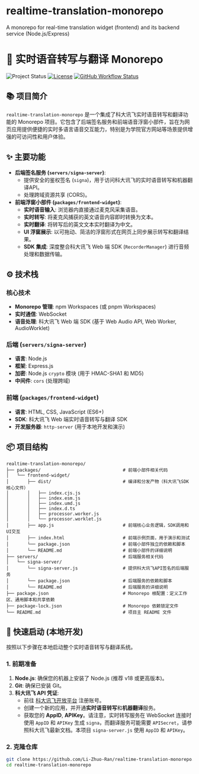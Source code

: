 # realtime-translation-monorepo
A monorepo for real-time translation widget (frontend) and its backend service (Node.js/Express)
# 🚀 实时语音转写与翻译 Monorepo

![Project Status](https://img.shields.io/badge/status-active-brightgreen.svg)
[![License](https://img.shields.io/badge/license-MIT-blue.svg)](LICENSE)
[![GitHub Workflow Status](https://img.shields.io/github/actions/workflow/status/Li-Zhuo-Ran/realtime-translation-monorepo/main.yml?branch=main)](https://github.com/Li-Zhuo-Ran/realtime-translation-monorepo/actions)
<!-- 如果你未来有CI/CD或部署状态，可以在这里添加徽章 -->

## 📚 项目简介

`realtime-translation-monorepo` 是一个集成了科大讯飞实时语音转写和翻译功能的 Monorepo 项目。它包含了后端签名服务和前端语音浮窗小部件，旨在为网页应用提供便捷的实时多语言语音交互能力，特别是为学院官方网站等场景提供增强的可访问性和用户体验。

## ✨ 主要功能

*   **后端签名服务 (`servers/signa-server`)**:
    *   提供安全的鉴权签名 (`signa`)，用于访问科大讯飞的实时语音转写和机器翻译API。
    *   处理跨域资源共享 (CORS)。
*   **前端浮窗小部件 (`packages/frontend-widget`)**:
    *   **实时语音输入**: 浏览器内直接通过麦克风采集语音。
    *   **实时转写**: 将麦克风捕获的英文语音内容即时转换为文本。
    *   **实时翻译**: 将转写后的英文文本实时翻译为中文。
    *   **UI 浮窗展示**: 以可拖动、简洁的浮窗形式在网页上同步展示转写和翻译结果。
    *   **SDK 集成**: 深度整合科大讯飞 Web 端 SDK (`RecorderManager`) 进行音频处理和数据传输。

## ⚙️ 技术栈

### 核心技术

*   **Monorepo 管理**: npm Workspaces (或 pnpm Workspaces)
*   **实时通信**: WebSocket
*   **语音处理**: 科大讯飞 Web 端 SDK (基于 Web Audio API, Web Worker, AudioWorklet)

### 后端 (`servers/signa-server`)

*   **语言**: Node.js
*   **框架**: Express.js
*   **加密**: Node.js `crypto` 模块 (用于 HMAC-SHA1 和 MD5)
*   **中间件**: `cors` (处理跨域)

### 前端 (`packages/frontend-widget`)

*   **语言**: HTML, CSS, JavaScript (ES6+)
*   **SDK**: 科大讯飞 Web 端实时语音转写与翻译 SDK
*   **开发服务器**: `http-server` (用于本地开发和演示)

## 📦 项目结构

```
realtime-translation-monorepo/
├── packages/                               # 前端小部件相关代码
│   └── frontend-widget/
│       ├── dist/                           # 编译和分发产物（科大讯飞SDK核心文件）
│       │   ├── index.cjs.js
│       │   ├── index.esm.js
│       │   ├── index.umd.js
│       │   ├── index.d.ts
│       │   ├── processor.worker.js
│       │   └── processor.worklet.js
│       ├── app.js                          # 前端核心业务逻辑，SDK调用和UI交互
│       ├── index.html                      # 前端示例页面，用于演示和测试
│       └── package.json                    # 前端小部件独立的依赖和脚本
│       └── README.md                       # 前端小部件的详细说明
├── servers/                                # 后端服务相关代码
│   └── signa-server/
│       └── signa-server.js                 # 提供科大讯飞API签名的后端服务
│       └── package.json                    # 后端服务的依赖和脚本
│       └── README.md                       # 后端服务的详细说明
├── package.json                            # Monorepo 根配置：定义工作区、通用脚本和共享依赖
├── package-lock.json                       # Monorepo 依赖锁定文件
└── README.md                               # 项目主 README 文件
```

## 🚀 快速启动 (本地开发)

按照以下步骤在本地启动整个实时语音转写与翻译系统。

### 1. 前期准备

1.  **Node.js**: 确保您的机器上安装了 Node.js (推荐 v18 或更高版本)。
2.  **Git**: 确保已安装 Git。
3.  **科大讯飞 API 凭证**:
    *   前往 [科大讯飞开放平台](https://www.xfyun.cn/) 注册账号。
    *   创建一个新的应用，并开通**实时语音转写**和**机器翻译**服务。
    *   获取您的 **AppID**, **APIKey**。请注意，实时转写服务在 WebSocket 连接时使用 `AppID` 和 `APIKey` 生成 `signa`，而翻译服务可能需要 `APISecret`，请参照科大讯飞最新文档。本项目 `signa-server.js` 使用 `AppID` 和 `APIKey`。

### 2. 克隆仓库

```bash
git clone https://github.com/Li-Zhuo-Ran/realtime-translation-monorepo.git
cd realtime-translation-monorepo
